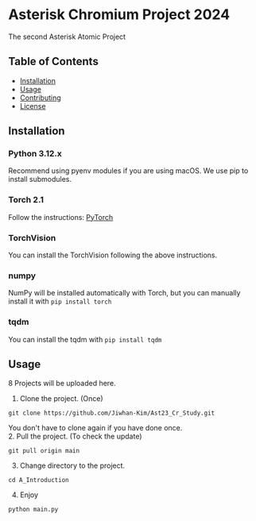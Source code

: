 # Asterisk Chromium Project 2024

The second Asterisk Atomic Project

## Table of Contents

- [Installation](#installation)
- [Usage](#usage)
- [Contributing](#contributing)
- [License](#license)

## Installation

### Python 3.12.x
Recommend using pyenv modules if you are using macOS.
We use pip to install submodules.

### Torch 2.1
Follow the instructions: [PyTorch](https://pytorch.org/get-started/locally/)
### TorchVision
You can install the TorchVision following the above instructions.
### numpy
NumPy will be installed automatically with Torch, but you can manually install it with `pip install torch`
### tqdm
You can install the tqdm with `pip install tqdm`


## Usage

8 Projects will be uploaded here.
1. Clone the project. (Once)
```git
git clone https://github.com/Jiwhan-Kim/Ast23_Cr_Study.git
```
You don't have to clone again if you have done once. <br/>
2. Pull the project. (To check the update)
```git
git pull origin main
```
3. Change directory to the project.
```shell
cd A_Introduction
```
4. Enjoy
```shell
python main.py
```

